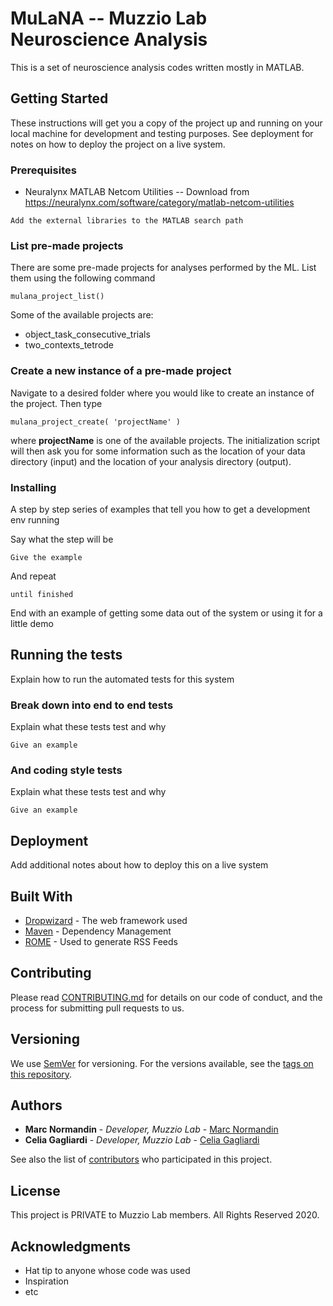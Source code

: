 # MuLaNA -- Muzzio Lab Neuroscience Analysis

This is a set of neuroscience analysis codes written mostly in MATLAB.

## Getting Started

These instructions will get you a copy of the project up and running on your local machine for development and testing purposes. See deployment for notes on how to deploy the project on a live system.

### Prerequisites

* Neuralynx MATLAB Netcom Utilities -- Download from https://neuralynx.com/software/category/matlab-netcom-utilities

```
Add the external libraries to the MATLAB search path
```

### List pre-made projects
There are some pre-made projects for analyses performed by the ML. List them using the following command
```
mulana_project_list()
```
Some of the available projects are:
- object_task_consecutive_trials
- two_contexts_tetrode

### Create a new instance of a pre-made project
Navigate to a desired folder where you would like to create an instance of the project. Then type
```
mulana_project_create( 'projectName' )
```
where **projectName** is one of the available projects. The initialization script will then ask you for some information such as the location of your data directory (input) and the location of your analysis directory (output).


### Installing

A step by step series of examples that tell you how to get a development env running

Say what the step will be

```
Give the example
```

And repeat

```
until finished
```

End with an example of getting some data out of the system or using it for a little demo

## Running the tests

Explain how to run the automated tests for this system

### Break down into end to end tests

Explain what these tests test and why

```
Give an example
```

### And coding style tests

Explain what these tests test and why

```
Give an example
```

## Deployment

Add additional notes about how to deploy this on a live system

## Built With

* [Dropwizard](http://www.dropwizard.io/1.0.2/docs/) - The web framework used
* [Maven](https://maven.apache.org/) - Dependency Management
* [ROME](https://rometools.github.io/rome/) - Used to generate RSS Feeds

## Contributing

Please read [CONTRIBUTING.md](https://gist.github.com/PurpleBooth/b24679402957c63ec426) for details on our code of conduct, and the process for submitting pull requests to us.

## Versioning

We use [SemVer](http://semver.org/) for versioning. For the versions available, see the [tags on this repository](https://github.com/your/project/tags). 

## Authors

* **Marc Normandin** - *Developer, Muzzio Lab* - [Marc Normandin](https://github.com/marcnormandin)
* **Celia Gagliardi** - *Developer, Muzzio Lab* - [Celia Gagliardi](https://github.com/celiagagliardi)

See also the list of [contributors](https://github.com/your/project/contributors) who participated in this project.

## License

This project is PRIVATE to Muzzio Lab members. All Rights Reserved 2020.

## Acknowledgments

* Hat tip to anyone whose code was used
* Inspiration
* etc
